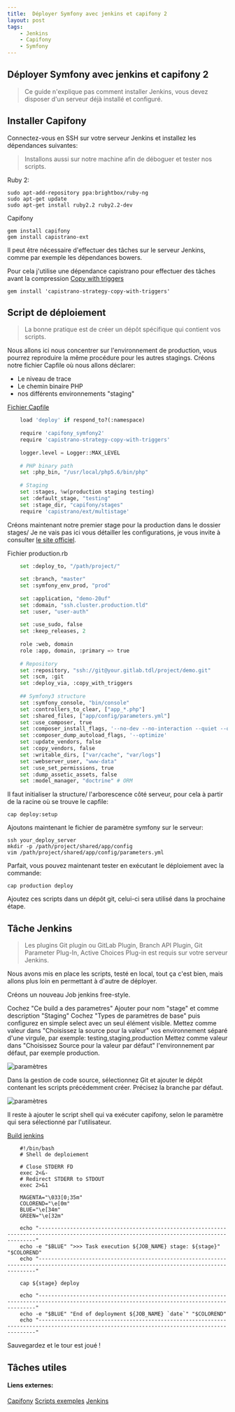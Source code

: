 ```yaml
---
title:  Déployer Symfony avec jenkins et capifony 2
layout: post
tags:
    - Jenkins
    - Capifony
    - Symfony
---
```


Déployer Symfony avec jenkins et capifony 2
-----------------------------------

> Ce guide n'explique pas comment installer Jenkins, vous devez disposer d'un serveur déjà installé et configuré.

## Installer Capifony

Connectez-vous en SSH sur votre serveur Jenkins et installez les dépendances suivantes:
> Installons aussi sur notre machine afin de déboguer et tester nos scripts.

Ruby 2:

    sudo apt-add-repository ppa:brightbox/ruby-ng
    sudo apt-get update
    sudo apt-get install ruby2.2 ruby2.2-dev

Capifony

    gem install capifony
    gem install capistrano-ext

Il peut être nécessaire d'effectuer des tâches sur le serveur Jenkins, comme par exemple les dépendances bowers.

Pour cela j'utilise une dépendance capistrano pour effectuer des tâches avant la compression [Copy with triggers](https://github.com/facile-it/capistrano-strategy-copy-with-triggers)

    gem install 'capistrano-strategy-copy-with-triggers'

## Script de déploiement

> La bonne pratique est de créer un dépôt spécifique qui contient vos scripts.

Nous allons ici nous concentrer sur l'environnement de production, vous pourrez reproduire la même procédure pour les autres stagings.
Créons notre fichier Capfile où nous allons déclarer:
- Le niveau de trace
- Le chemin binaire PHP
- nos différents environnements "staging"

[Fichier Capfile][3]
```python
    load 'deploy' if respond_to?(:namespace)
    
    require 'capifony_symfony2'
    require 'capistrano-strategy-copy-with-triggers'
    
    logger.level = Logger::MAX_LEVEL
    
    # PHP binary path
    set :php_bin, "/usr/local/php5.6/bin/php"
    
    # Staging
    set :stages, %w(production staging testing)
    set :default_stage, "testing"
    set :stage_dir, "capifony/stages"
    require 'capistrano/ext/multistage'
```

Créons maintenant notre premier stage pour la production dans le dossier stages/
Je ne vais pas ici vous détailler les configurations, je vous invite à consulter [le site officiel][2].

Fichier production.rb
```python
    set :deploy_to, "/path/project/"
    
    set :branch, "master"
    set :symfony_env_prod, "prod"
    
    set :application, "demo-20uf"
    set :domain, "ssh.cluster.production.tld"
    set :user, "user-auth"
    
    set :use_sudo, false
    set :keep_releases, 2
    
    role :web, domain
    role :app, domain, :primary => true
    
    # Repository
    set :repository, "ssh://git@your.gitlab.tdl/project/demo.git"
    set :scm, :git
    set :deploy_via, :copy_with_triggers
    
    ## Symfony3 structure
    set :symfony_console, "bin/console"
    set :controllers_to_clear, ["app_*.php"]
    set :shared_files, ["app/config/parameters.yml"]
    set :use_composer, true
    set :composer_install_flags, '--no-dev --no-interaction --quiet --optimize-autoloader'
    set :composer_dump_autoload_flags, '--optimize'
    set :update_vendors, false
    set :copy_vendors, false
    set :writable_dirs, ["var/cache", "var/logs"]
    set :webserver_user, "www-data"
    set :use_set_permissions, true
    set :dump_assetic_assets, false
    set :model_manager, "doctrine" # ORM
```

Il faut initialiser la structure/ l'arborescence côté serveur, pour cela à partir de la racine où se trouve le capfile:

    cap deploy:setup

Ajoutons maintenant le fichier de paramètre symfony sur le serveur:

    ssh your_deploy_server
    mkdir -p /path/project/shared/app/config
    vim /path/project/shared/app/config/parameters.yml

Parfait, vous pouvez maintenant tester en exécutant le déploiement avec la commande:

    cap production deploy

Ajoutez ces scripts dans un dépôt git, celui-ci sera utilisé dans la prochaine étape.

## Tâche Jenkins

> Les plugins Git plugin ou GitLab Plugin, Branch API Plugin, Git Parameter Plug-In, Active Choices Plug-in est requis sur votre serveur Jenkins.

Nous avons mis en place les scripts, testé en local, tout ça c'est bien, mais allons plus loin en permettant à d'autre de déployer.

Créons un nouveau Job jenkins free-style.

Cochez "Ce build a des parametres"
Ajouter pour nom "stage" et comme description "Staging"
Cochez "Types de paramètres de base" puis configurez en simple select avec un seul élément visible.
Mettez comme valeur dans "Choisissez la source pour la valeur" vos environnement séparé d'une virgule, par exemple: testing,staging,production
Mettez comme valeur dans "Choisissez Source pour la valeur par défaut" l'environnement par défaut, par exemple production.

![paramètres](https://raw.githubusercontent.com/20uf/deployment-with-capifony/master/assets/build_parameters.png)

Dans la gestion de code source, sélectionnez Git et ajouter le dépôt contenant les scripts précédemment créer.
Précisez la branche par défaut.

![paramètres](https://raw.githubusercontent.com/20uf/deployment-with-capifony/master/assets/build_gitlab.png)

Il reste à ajouter le script shell qui va exécuter capifony, selon le paramètre qui sera sélectionné par l'utilisateur.

[Build jenkins][6]
```{r, engine='bash', count_lines}
    #!/bin/bash
    # Shell de deploiement
    
    # Close STDERR FD
    exec 2<&-
    # Redirect STDERR to STDOUT
    exec 2>&1
    
    MAGENTA="\033[0;35m"
    COLOREND="\e[0m"
    BLUE="\e[34m"
    GREEN="\e[32m"
    
    echo "-------------------------------------------------------------------------------------------------------------------------------------------"
    echo -e "$BLUE" ">>> Task execution ${JOB_NAME} stage: ${stage}" "$COLOREND"
    echo "-------------------------------------------------------------------------------------------------------------------------------------------"
    
    cap ${stage} deploy
    
    echo "-------------------------------------------------------------------------------------------------------------------------------------------"
    echo -e "$BLUE" "End of deployment ${JOB_NAME} `date`" "$COLOREND"
    echo "-------------------------------------------------------------------------------------------------------------------------------------------"
```

Sauvegardez et le tour est joué !

## Tâches utiles



#### Liens externes:

[Capifony][2]
[Scripts exemples][1]
[Jenkins][5]

[1]: https://github.com/20uf/deployment-with-capifony
[2]: http://capifony.org/
[3]: https://github.com/20uf/deployment-with-capifony/blob/master/Capfile
[4]: https://github.com/20uf/deployment-with-capifony/blob/master/stages/production.rb
[5]: https://jenkins.io/
[6]: https://github.com/20uf/deployment-with-capifony/blob/master/jenkins_build.sh